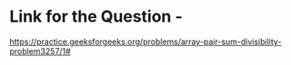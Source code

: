 # Link for the Question - 

https://practice.geeksforgeeks.org/problems/array-pair-sum-divisibility-problem3257/1#
